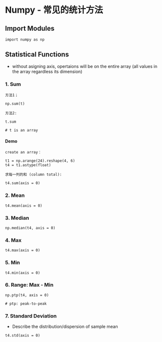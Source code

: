 # Numpy - 常见的统计方法

## Import Modules
```
import numpy as np
```

## Statistical Functions
- without asigning axis, opertaions will be on the entire array (all values in the array regardless its dimension)

### 1. Sum
```
方法1；

np.sum(t)
```
```
方法2:

t.sum 

# t is an array
```
#### Demo
```
create an array：

t1 = np.arange(24).reshape(4, 6)
t4 = t1.astype(float)
```
```
求每一列的和 (column total):

t4.sum(axis = 0)
```

### 2. Mean
```
t4.mean(axis = 0)
```

### 3. Median
```
np.median(t4, axis = 0)
```

### 4. Max
```
t4.max(axis = 0)
```

### 5. Min
```
t4.min(axis = 0)
```

### 6. Range: Max - Min
```
np.ptp(t4, axis = 0)

# ptp: peak-to-peak
```

### 7. Standard Deviation
- Describe the distribution/dispersion of sample mean
```
t4.std(axis = 0)
```


